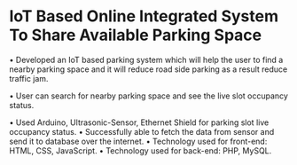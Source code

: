 # IoT Based Online Integrated System To Share Available Parking Space
• Developed an IoT based parking system which will help the user to find a nearby parking space and it will reduce road side parking as a result reduce traffic jam.

• User can search for nearby parking space and see the live slot occupancy status.

• Used Arduino, Ultrasonic-Sensor, Ethernet Shield for parking slot live occupancy status.
• Successfully able to fetch the data from sensor and send it to database over the internet.
• Technology used for front-end: HTML, CSS, JavaScript.
• Technology used for back-end: PHP, MySQL.

